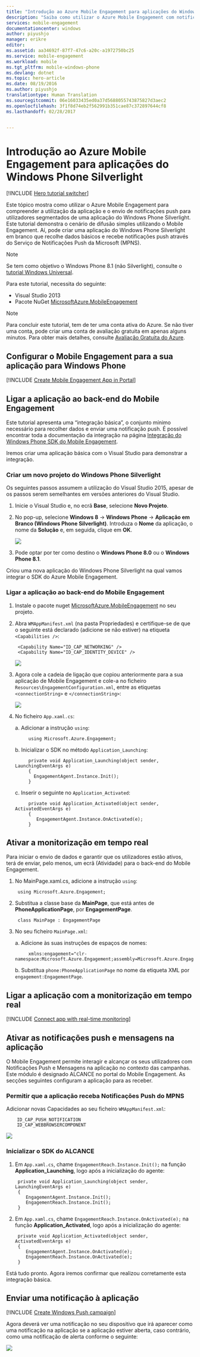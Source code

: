 ```yaml
---
title: "Introdução ao Azure Mobile Engagement para aplicações do Windows Phone Silverlight"
description: "Saiba como utilizar o Azure Mobile Engagement com notificações push e de análise para aplicações do Windows Phone Silverlight."
services: mobile-engagement
documentationcenter: windows
author: piyushjo
manager: erikre
editor: 
ms.assetid: aa34692f-87f7-47c6-a20c-a1972750bc25
ms.service: mobile-engagement
ms.workload: mobile
ms.tgt_pltfrm: mobile-windows-phone
ms.devlang: dotnet
ms.topic: hero-article
ms.date: 08/19/2016
ms.author: piyushjo
translationtype: Human Translation
ms.sourcegitcommit: 06e16033435ed0a37d5688055743875827d3aec2
ms.openlocfilehash: 3f1f8d74eb2f562991b351cae87c372897644cf8
ms.lasthandoff: 02/28/2017


---
```

# <a name="get-started-with-azure-mobile-engagement-for-windows-phone-silverlight-apps"></a>Introdução ao Azure Mobile Engagement para aplicações do Windows Phone Silverlight
[!INCLUDE [Hero tutorial switcher](../../includes/mobile-engagement-hero-tutorial-switcher.md)]

Este tópico mostra como utilizar o Azure Mobile Engagement para compreender a utilização da aplicação e o envio de notificações push para utilizadores segmentados de uma aplicação do Windows Phone Silverlight.
Este tutorial demonstra o cenário de difusão simples utilizando o Mobile Engagement. Aí, pode criar uma aplicação do Windows Phone Silverlight em branco que recolhe dados básicos e recebe notificações push através do Serviço de Notificações Push da Microsoft (MPNS).

> [!NOTE]
> Se tem como objetivo o Windows Phone 8.1 (não Silverlight), consulte o [tutorial Windows Universal](mobile-engagement-windows-store-dotnet-get-started.md).
> 
> 

Para este tutorial, necessita do seguinte:

* Visual Studio 2013
* Pacote NuGet [MicrosoftAzure.MobileEngagement]

> [!NOTE]
> Para concluir este tutorial, tem de ter uma conta ativa do Azure. Se não tiver uma conta, pode criar uma conta de avaliação gratuita em apenas alguns minutos. Para obter mais detalhes, consulte [Avaliação Gratuita do Azure](https://azure.microsoft.com/pricing/free-trial/?WT.mc_id=A0E0E5C02&amp;returnurl=http%3A%2F%2Fazure.microsoft.com%2Fen-us%2Fdocumentation%2Farticles%2Fmobile-engagement-windows-phone-get-started).
> 
> 

## <a name="a-idsetup-azmeasetup-mobile-engagement-for-your-windows-phone-app"></a><a id="setup-azme"></a>Configurar o Mobile Engagement para a sua aplicação para Windows Phone
[!INCLUDE [Create Mobile Engagement App in Portal](../../includes/mobile-engagement-create-app-in-portal-new.md)]

## <a name="a-idconnecting-appaconnect-your-app-to-the-mobile-engagement-backend"></a><a id="connecting-app"></a>Ligar a aplicação ao back-end do Mobile Engagement
Este tutorial apresenta uma “integração básica”, o conjunto mínimo necessário para recolher dados e enviar uma notificação push. É possível encontrar toda a documentação da integração na página [Integração do Windows Phone SDK do Mobile Engagement](mobile-engagement-windows-phone-sdk-overview.md).

Iremos criar uma aplicação básica com o Visual Studio para demonstrar a integração.

### <a name="create-a-new-windows-phone-silverlight-project"></a>Criar um novo projeto do Windows Phone Silverlight
Os seguintes passos assumem a utilização do Visual Studio 2015, apesar de os passos serem semelhantes em versões anteriores do Visual Studio. 

1. Inicie o Visual Studio e, no ecrã **Base**, selecione **Novo Projeto**.
2. No pop-up, selecione **Windows 8** -> **Windows Phone** -> **Aplicação em Branco (Windows Phone Silverlight)**. Introduza o **Nome** da aplicação, o nome da **Solução** e, em seguida, clique em **OK**.
   
    ![][1]
3. Pode optar por ter como destino o **Windows Phone 8.0** ou o **Windows Phone 8.1**.

Criou uma nova aplicação do Windows Phone Silverlight na qual vamos integrar o SDK do Azure Mobile Engagement.

### <a name="connect-your-app-to-the-mobile-engagement-backend"></a>Ligar a aplicação ao back-end do Mobile Engagement
1. Instale o pacote nuget [MicrosoftAzure.MobileEngagement] no seu projeto.
2. Abra `WMAppManifest.xml` (na pasta Propriedades) e certifique-se de que o seguinte está declarado (adicione se não estiver) na etiqueta `<Capabilities />`:
   
        <Capability Name="ID_CAP_NETWORKING" />
        <Capability Name="ID_CAP_IDENTITY_DEVICE" />
   
    ![][2]
3. Agora cole a cadeia de ligação que copiou anteriormente para a sua aplicação de Mobile Engagement e cole-a no ficheiro `Resources\EngagementConfiguration.xml`, entre as etiquetas `<connectionString>` e `</connectionString>`:
   
    ![][3]
4. No ficheiro `App.xaml.cs`:
   
    a. Adicionar a instrução `using`:
   
            using Microsoft.Azure.Engagement;
   
    b. Inicializar o SDK no método `Application_Launching`:
   
            private void Application_Launching(object sender, LaunchingEventArgs e)
            {
              EngagementAgent.Instance.Init();
            }
   
    c. Inserir o seguinte no `Application_Activated`:
   
            private void Application_Activated(object sender, ActivatedEventArgs e)
            {
               EngagementAgent.Instance.OnActivated(e);
            }

## <a name="a-idmonitoraenable-real-time-monitoring"></a><a id="monitor"></a>Ativar a monitorização em tempo real
Para iniciar o envio de dados e garantir que os utilizadores estão ativos, terá de enviar, pelo menos, um ecrã (Atividade) para o back-end do Mobile Engagement.

1. No MainPage.xaml.cs, adicione a instrução `using`:
   
        using Microsoft.Azure.Engagement;
2. Substitua a classe base da **MainPage**, que está antes de **PhoneApplicationPage**, por **EngagementPage**.
   
        class MainPage : EngagementPage 
3. No seu ficheiro `MainPage.xml`:
   
    a. Adicione às suas instruções de espaços de nomes:
   
            xmlns:engagement="clr-namespace:Microsoft.Azure.Engagement;assembly=Microsoft.Azure.Engagement.EngagementAgent.WP"
   
    b. Substitua `phone:PhoneApplicationPage` no nome da etiqueta XML por `engagement:EngagementPage`.

## <a name="a-idmonitoraconnect-app-with-real-time-monitoring"></a><a id="monitor"></a>Ligar a aplicação com a monitorização em tempo real
[!INCLUDE [Connect app with real-time monitoring](../../includes/mobile-engagement-connect-app-with-monitor.md)]

## <a name="a-idintegrate-pushaenable-push-notifications-and-in-app-messaging"></a><a id="integrate-push"></a>Ativar as notificações push e mensagens na aplicação
O Mobile Engagement permite interagir e alcançar os seus utilizadores com Notificações Push e Mensagens na aplicação no contexto das campanhas. Este módulo é designado ALCANCE no portal do Mobile Engagement.
As secções seguintes configuram a aplicação para as receber.

### <a name="enable-your-app-to-receive-mpns-push-notifications"></a>Permitir que a aplicação receba Notificações Push do MPNS
Adicionar novas Capacidades ao seu ficheiro `WMAppManifest.xml`:

        ID_CAP_PUSH_NOTIFICATION
        ID_CAP_WEBBROWSERCOMPONENT

   ![][5]

### <a name="initialize-the-reach-sdk"></a>Inicializar o SDK do ALCANCE
1. Em `App.xaml.cs`, chame `EngagementReach.Instance.Init();` na função **Application_Launching**, logo após a inicialização do agente:
   
        private void Application_Launching(object sender, LaunchingEventArgs e)
        {
           EngagementAgent.Instance.Init();
           EngagementReach.Instance.Init();
        }
2. Em `App.xaml.cs`, chame `EngagementReach.Instance.OnActivated(e);` na função **Application_Activated**, logo após a inicialização do agente:
   
        private void Application_Activated(object sender, ActivatedEventArgs e)
        {
           EngagementAgent.Instance.OnActivated(e);
           EngagementReach.Instance.OnActivated(e);
        }

Está tudo pronto. Agora iremos confirmar que realizou corretamente esta integração básica.

## <a name="a-idsendasend-a-notification-to-your-app"></a><a id="send"></a>Enviar uma notificação à aplicação
[!INCLUDE [Create Windows Push campaign](../../includes/mobile-engagement-windows-push-campaign.md)]

Agora deverá ver uma notificação no seu dispositivo que irá aparecer como uma notificação na aplicação se a aplicação estiver aberta, caso contrário, como uma notificação de alerta conforme o seguinte: 

![][6]

<!-- URLs. -->
[MicrosoftAzure.MobileEngagement]: http://go.microsoft.com/?linkid=9874664
[Mobile Engagement Windows Phone SDK documentation]: ../mobile-engagement-windows-phone-integrate-engagement/

<!-- Images. -->
[1]: ./media/mobile-engagement-windows-phone-get-started/project-properties.png
[2]: ./media/mobile-engagement-windows-phone-get-started/wmappmanifest-capabilities.png
[3]: ./media/mobile-engagement-windows-phone-get-started/add-connection-string.png
[5]: ./media/mobile-engagement-windows-phone-get-started/reach-capabilities.png
[6]: ./media/mobile-engagement-windows-phone-get-started/push-screenshot.png

